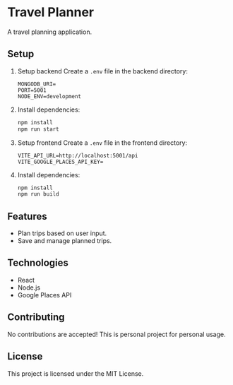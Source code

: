 # Travel Planner

A travel planning application.

## Setup

1. Setup backend
   Create a `.env` file in the backend directory:
    ```
   MONGODB_URI=
   PORT=5001
   NODE_ENV=development
    ```
2. Install dependencies:
   ```bash
   npm install
   npm run start
   ```
3. Setup frontend
   Create a `.env` file in the frontend directory:
   ```
   VITE_API_URL=http://localhost:5001/api
   VITE_GOOGLE_PLACES_API_KEY=
   ```
4. Install dependencies:
   ```bash
   npm install
   npm run build
   ```

## Features

- Plan trips based on user input.
- Save and manage planned trips.

## Technologies

- React
- Node.js
- Google Places API

## Contributing

No contributions are accepted! This is personal project for personal usage.

## License

This project is licensed under the MIT License.
